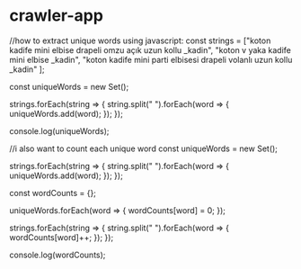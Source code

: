 # crawler-app
 
//how to extract unique words using javascript:
const strings = ["koton kadife mini elbise drapeli omzu açık uzun kollu _kadin",
  "koton v yaka kadife mini elbise _kadin",
  "koton kadife mini parti elbisesi drapeli volanlı uzun kollu _kadin"
];

const uniqueWords = new Set();

strings.forEach(string => {
  string.split(" ").forEach(word => {
    uniqueWords.add(word);
  });
});

console.log(uniqueWords);

//i also want to count each unique word
const uniqueWords = new Set();

strings.forEach(string => {
  string.split(" ").forEach(word => {
    uniqueWords.add(word);
  });
});

const wordCounts = {};

uniqueWords.forEach(word => {
  wordCounts[word] = 0;
});

strings.forEach(string => {
  string.split(" ").forEach(word => {
    wordCounts[word]++;
  });
});

console.log(wordCounts);